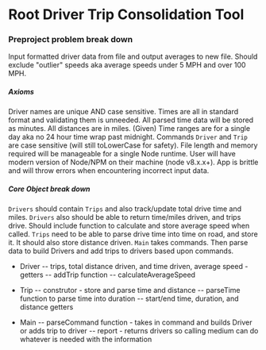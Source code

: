 # Root Driver Trip Consolidation Tool
### Preproject problem break down
Input formatted driver data from file and output averages to new file. Should exclude "outlier" speeds aka average speeds under 5 MPH and over 100 MPH. 

##### Axioms
Driver names are unique AND case sensitive.
Times are all in standard format and validating them is unneeded.
All parsed time data will be stored as minutes.
All distances are in miles.
(Given) Time ranges are for a single day aka no 24 hour time wrap past midnight.
Commands `Driver` and `Trip` are case sensitive (will still toLowerCase for safety).
File length and memory required will be manageable for a single Node runtime.
User will have modern version of Node/NPM on their machine (node v8.x.x+).
App is brittle and will throw errors when encountering incorrect input data.

##### Core Object break down
`Drivers` should contain `Trips` and also track/update total drive time and miles. `Drivers` also should be able to return time/miles driven, and trips drive. Should include function to calculate and store average speed when called.
`Trips` need to be able to parse drive time into time on road, and store it. It should also store distance driven.
`Main` takes commands. Then parse data to build Drivers and add trips to drivers based upon commands. 

- Driver 
-- trips, total distance driven, and time driven, average speed - getters
-- addTrip function
-- calculateAverageSpeed

- Trip
-- construtor - store and parse time and distance
-- parseTime function to parse time into duration
-- start/end time, duration, and distance getters

- Main
-- parseCommand function - takes in command and builds Driver or adds trip to driver
-- report - returns drivers so calling medium can do whatever is needed with the information